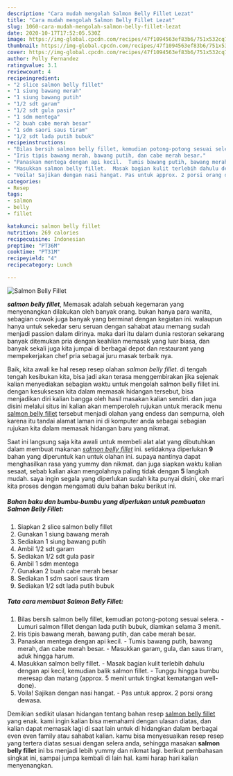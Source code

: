 ```yaml
---
description: "Cara mudah mengolah Salmon Belly Fillet Lezat"
title: "Cara mudah mengolah Salmon Belly Fillet Lezat"
slug: 1060-cara-mudah-mengolah-salmon-belly-fillet-lezat
date: 2020-10-17T17:52:05.530Z
image: https://img-global.cpcdn.com/recipes/47f1094563ef83b6/751x532cq70/salmon-belly-fillet-foto-resep-utama.jpg
thumbnail: https://img-global.cpcdn.com/recipes/47f1094563ef83b6/751x532cq70/salmon-belly-fillet-foto-resep-utama.jpg
cover: https://img-global.cpcdn.com/recipes/47f1094563ef83b6/751x532cq70/salmon-belly-fillet-foto-resep-utama.jpg
author: Polly Fernandez
ratingvalue: 3.1
reviewcount: 4
recipeingredient:
- "2 slice salmon belly fillet"
- "1 siung bawang merah"
- "1 siung bawang putih"
- "1/2 sdt garam"
- "1/2 sdt gula pasir"
- "1 sdm mentega"
- "2 buah cabe merah besar"
- "1 sdm saori saus tiram"
- "1/2 sdt lada putih bubuk"
recipeinstructions:
- "Bilas bersih salmon belly fillet, kemudian potong-potong sesuai selera.  Lumuri salmon fillet dengan lada putih bubuk, diamkan selama 3 menit."
- "Iris tipis bawang merah, bawang putih, dan cabe merah besar."
- "Panaskan mentega dengan api kecil.  Tumis bawang putih, bawang merah, dan cabe merah besar.  Masukkan garam, gula, dan saus tiram, aduk hingga harum."
- "Masukkan salmon belly fillet.  Masak bagian kulit terlebih dahulu dengan api kecil, kemudian balik salmon fillet.  Tunggu hingga bumbu meresap dan matang (approx. 5 menit untuk tingkat kematangan well-done)."
- "Voila! Sajikan dengan nasi hangat. Pas untuk approx. 2 porsi orang dewasa."
categories:
- Resep
tags:
- salmon
- belly
- fillet

katakunci: salmon belly fillet 
nutrition: 269 calories
recipecuisine: Indonesian
preptime: "PT36M"
cooktime: "PT31M"
recipeyield: "4"
recipecategory: Lunch

---
```



![Salmon Belly Fillet](https://img-global.cpcdn.com/recipes/47f1094563ef83b6/751x532cq70/salmon-belly-fillet-foto-resep-utama.jpg)

<b><i>salmon belly fillet</i></b>, Memasak adalah sebuah kegemaran yang menyenangkan dilakukan oleh banyak orang. bukan hanya para wanita, sebagian cowok juga banyak yang berminat dengan kegiatan ini. walaupun hanya untuk sekedar seru seruan dengan sahabat atau memang sudah menjadi passion dalam dirinya. maka dari itu dalam dunia restoran sekarang banyak ditemukan pria dengan keahlian memasak yang luar biasa, dan banyak sekali juga kita jumpai di berbagai depot dan restaurant yang mempekerjakan chef pria sebagai juru masak terbaik nya.

Baik, kita awali ke hal resep resep olahan <i>salmon belly fillet</i>. di tengah tengah kesibukan kita, bisa jadi akan terasa menggembirakan jika sejenak kalian menyediakan sebagian waktu untuk mengolah salmon belly fillet ini. dengan kesuksesan kita dalam memasak hidangan tersebut, bisa menjadikan diri kalian bangga oleh hasil masakan kalian sendiri. dan juga disini melalui situs ini kalian akan memperoleh rujukan untuk meracik menu <u>salmon belly fillet</u> tersebut menjadi olahan yang endess dan sempurna, oleh karena itu tandai alamat laman ini di komputer anda sebagai sebagian rujukan kita dalam memasak hidangan baru yang nikmat.




Saat ini langsung saja kita awali untuk membeli alat alat yang dibutuhkan dalam membuat makanan <u><i>salmon belly fillet</i></u> ini. setidaknya diperlukan <b>9</b> bahan yang diperuntuk kan untuk olahan ini. supaya nantinya dapat menghasilkan rasa yang yummy dan nikmat. dan juga siapkan waktu kalian sesaat, sebab kalian akan mengolahnya paling tidak dengan <b>5</b> langkah mudah. saya ingin segala yang diperlukan sudah kita punyai disini, oke mari kita proses dengan mengamati dulu bahan baku berikut ini.

<!--inarticleads1-->

##### Bahan baku dan bumbu-bumbu yang diperlukan untuk pembuatan Salmon Belly Fillet:

1. Siapkan 2 slice salmon belly fillet
1. Gunakan 1 siung bawang merah
1. Sediakan 1 siung bawang putih
1. Ambil 1/2 sdt garam
1. Sediakan 1/2 sdt gula pasir
1. Ambil 1 sdm mentega
1. Gunakan 2 buah cabe merah besar
1. Sediakan 1 sdm saori saus tiram
1. Sediakan 1/2 sdt lada putih bubuk




<!--inarticleads2-->

##### Tata cara membuat Salmon Belly Fillet:

1. Bilas bersih salmon belly fillet, kemudian potong-potong sesuai selera.  - Lumuri salmon fillet dengan lada putih bubuk, diamkan selama 3 menit.
1. Iris tipis bawang merah, bawang putih, dan cabe merah besar.
1. Panaskan mentega dengan api kecil.  - Tumis bawang putih, bawang merah, dan cabe merah besar.  - Masukkan garam, gula, dan saus tiram, aduk hingga harum.
1. Masukkan salmon belly fillet.  - Masak bagian kulit terlebih dahulu dengan api kecil, kemudian balik salmon fillet.  - Tunggu hingga bumbu meresap dan matang (approx. 5 menit untuk tingkat kematangan well-done).
1. Voila! Sajikan dengan nasi hangat. - Pas untuk approx. 2 porsi orang dewasa.




Demikian sedikit ulasan hidangan tentang bahan resep <u>salmon belly fillet</u> yang enak. kami ingin kalian bisa memahami dengan ulasan diatas, dan kalian dapat memasak lagi di saat lain untuk di hidangkan dalam berbagai even even family atau sahabat kalian. kamu bisa menyesuaikan resep resep yang tertera diatas sesuai dengan selera anda, sehingga masakan <b>salmon belly fillet</b> ini bs menjadi lebih yummy dan nikmat lagi. berikut pembahasan singkat ini, sampai jumpa kembali di lain hal. kami harap hari kalian menyenangkan.
